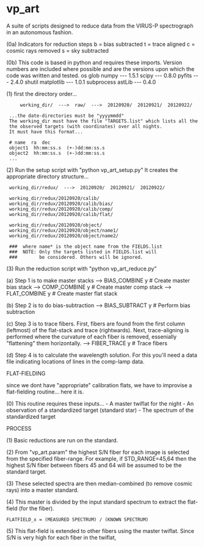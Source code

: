 vp_art
======

A suite of scripts designed to reduce data from the VIRUS-P spectrograph in an autonomous fashion.


(0a)  Indicators for reduction steps
        b = bias subtracted
        t = trace aligned
        c = cosmic rays removed
        s = sky subtracted


(0b) This code is based in python and requires these imports.
     Version numbers are included where possible and are the
     versions upon which the code was written and tested.
        os
	glob
	numpy --- 1.5.1
	scipy --- 0.8.0
	pyfits --- 2.4.0
	shutil
	matplotlib --- 1.0.1
	subprocess
	astLib --- 0.4.0



(1)  first the directory order...

         working_dir/  --->  raw/  --->  20120920/  20120921/  20120922/

     ...the date-directories must be "yyyymmdd"
     The working_dir must have the file "TARGETS.list" which lists all the
     the observed targets (with coordinates) over all nights.
     It must have this format...

     # name  ra  dec
     object1  hh:mm:ss.s  (+-)dd:mm:ss.s
     object2  hh:mm:ss.s  (+-)dd:mm:ss.s
     ...

(2)  Run the setup script with "python vp_art_setup.py"
     It creates the appropriate directory structure...

     working_dir/redux/  --->  20120920/  20120921/  20120922/

     working_dir/redux/20120920/calib/
     working_dir/redux/20120920/calib/bias/
     working_dir/redux/20120920/calib/comp/
     working_dir/redux/20120920/calib/flat/

     working_dir/redux/20120920/object/
     working_dir/redux/20120920/object/name1/
     working_dir/redux/20120920/object/name2/

     ###  where name* is the object name from the FIELDS.list
     ###  NOTE: Only the targets listed in FIELDS.list will
     ###        be considered. Others will be ignored.

(3)  Run the reduction script with "python vp_art_reduce.py"

(a)  Step 1 is to make master stacks
    --> BIAS_COMBINE   y       #  Create master bias stack
    --> COMP_COMBINE   y       #  Create master comp stack
    --> FLAT_COMBINE   y       #  Create master flat stack


(b)  Step 2 is to do bias-subtraction
    --> BIAS_SUBTRACT  y       #  Perform bias subtraction

(c)  Step 3 is to trace fibers. First, fibers are found from the
     first column (leftmost) of the flat-stack and trace (rightwards).
     Next, trace-aligning is performed where the curvature of each
     fiber is removed, essenially "flattening" them horizontally.
    --> FIBER_TRACE    y       #  Trace fibers 

(d)  Step 4 is to calculate the wavelength solution. For this you'll
     need a data file indicating locations of lines in the comp-lamp
     data. 





FLAT-FIELDING

since we dont have "appropriate" calibration flats, we have to improvise
a flat-fielding routine... here it is.

(0) This routine requires these inputs...
    - A master twiflat for the night
    - An observation of a standardized target (standard star)
    - The spectrum of the standardized target

PROCESS

(1) Basic reductions are run on the standard.

(2) From "vp_art.param" the highest S/N fiber for each image
is selected from the specified fiber-range. For example, if
STD_RANGE=45,64 then the highest S/N fiber between fibers 45
and 64 will be assumed to be the standard target.

(3) These selected spectra are then median-combined (to remove
cosmic rays) into a master standard.

(4) This master is divided by the input standard spectrum to
extract the flat-field (for the fiber).

	FLATFIELD_x = (MEASURED SPECTRUM) / (KNOWN SPECTRUM)

(5) This flat-field is extended to other fibers using the master
twiflat. Since S/N is very high for each fiber in the twiflat,

